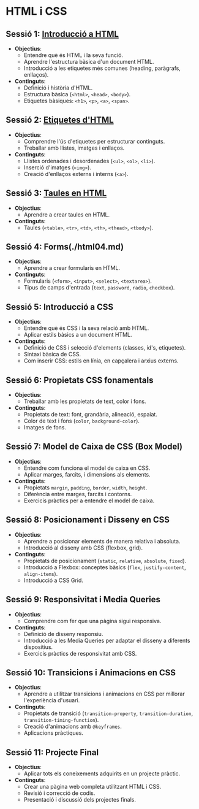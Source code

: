 # HTML i CSS

## Sessió 1: [Introducció a HTML](./html01.md)
- **Objectius**:
  - Entendre què és HTML i la seva funció.
  - Aprendre l'estructura bàsica d'un document HTML.
  - Introducció a les etiquetes més comunes (heading, paràgrafs, enllaços).
- **Continguts**:
  - Definició i història d'HTML.
  - Estructura bàsica (`<html>`, `<head>`, `<body>`).
  - Etiquetes bàsiques: `<h1>`, `<p>`, `<a>`, `<span>`.

## Sessió 2: [Etiquetes d'HTML](./html02.md)
- **Objectius**:
  - Comprendre l'ús d'etiquetes per estructurar continguts.
  - Treballar amb llistes, imatges i enllaços.
- **Continguts**:
  - Llistes ordenades i desordenades (`<ul>`, `<ol>`, `<li>`).
  - Inserció d'imatges (`<img>`).
  - Creació d'enllaços externs i interns (`<a>`).

## Sessió 3: [Taules en HTML](./html03.md)
- **Objectius**:
  - Aprendre a crear taules en HTML.
- **Continguts**:
  - Taules (`<table>`, `<tr>`, `<td>`, `<th>`, `<thead>`, `<tbody>`).


## Sessió 4: Forms(./html04.md)
- **Objectius**:
  - Aprendre a crear formularis en HTML.
- **Continguts**:
  - Formularis (`<form>`, `<input>`, `<select>`, `<textarea>`).
  - Tipus de camps d'entrada (`text`, `password`, `radio`, `checkbox`).

## Sessió 5: Introducció a CSS
- **Objectius**:
  - Entendre què és CSS i la seva relació amb HTML.
  - Aplicar estils bàsics a un document HTML.
- **Continguts**:
  - Definició de CSS i selecció d'elements (classes, id's, etiquetes).
  - Sintaxi bàsica de CSS.
  - Com inserir CSS: estils en línia, en capçalera i arxius externs.

## Sessió 6: Propietats CSS fonamentals
- **Objectius**:
  - Treballar amb les propietats de text, color i fons.
- **Continguts**:
  - Propietats de text: font, grandària, alineació, espaiat.
  - Color de text i fons (`color`, `background-color`).
  - Imatges de fons.

## Sessió 7: Model de Caixa de CSS (Box Model)
- **Objectius**:
  - Entendre com funciona el model de caixa en CSS.
  - Aplicar marges, farcits, i dimensions als elements.
- **Continguts**:
  - Propietats `margin`, `padding`, `border`, `width`, `height`.
  - Diferència entre marges, farcits i contorns.
  - Exercicis pràctics per a entendre el model de caixa.

## Sessió 8: Posicionament i Disseny en CSS
- **Objectius**:
  - Aprendre a posicionar elements de manera relativa i absoluta.
  - Introducció al disseny amb CSS (flexbox, grid).
- **Continguts**:
  - Propietats de posicionament (`static`, `relative`, `absolute`, `fixed`).
  - Introducció a Flexbox: conceptes bàsics (`flex`, `justify-content`, `align-items`).
  - Introducció a CSS Grid.

## Sessió 9: Responsivitat i Media Queries
- **Objectius**:
  - Comprendre com fer que una pàgina sigui responsiva.
- **Continguts**:
  - Definició de disseny responsiu.
  - Introducció a les Media Queries per adaptar el disseny a diferents dispositius.
  - Exercicis pràctics de responsivitat amb CSS.

## Sessió 10: Transicions i Animacions en CSS
- **Objectius**:
  - Aprendre a utilitzar transicions i animacions en CSS per millorar l'experiència d'usuari.
- **Continguts**:
  - Propietats de transició (`transition-property`, `transition-duration`, `transition-timing-function`).
  - Creació d'animacions amb `@keyframes`.
  - Aplicacions pràctiques.

## Sessió 11: Projecte Final
- **Objectius**:
  - Aplicar tots els coneixements adquirits en un projecte pràctic.
- **Continguts**:
  - Crear una pàgina web completa utilitzant HTML i CSS.
  - Revisió i correcció de codis.
  - Presentació i discussió dels projectes finals.

